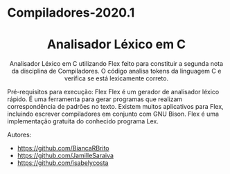 # Compiladores-2020.1
<h1 align="center">Analisador Léxico em C</h1>

<p align="center">Analisador Léxico em C utilizando Flex feito para constituir a segunda nota da disciplina de Compiladores. 
O código analisa tokens da linguagem C e verifica se está lexicamente correto.</p>

Pré-requisitos para execução: Flex
Flex é um gerador de analisador léxico rápido. É uma ferramenta para gerar programas que realizam correspondência de padrões no texto. Existem muitos aplicativos para Flex, incluindo escrever compiladores em conjunto com GNU Bison. Flex é uma implementação gratuita do conhecido programa Lex.

Autores:
- https://github.com/BiancaRBrito
- https://github.com/JamilleSaraiva
- https://github.com/isabelycosta
